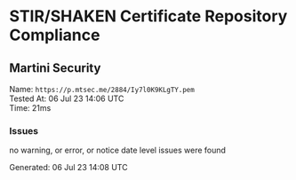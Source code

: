 # STIR/SHAKEN Certificate Repository Compliance

## Martini Security

Name: `https://p.mtsec.me/2884/Iy7l0K9KLgTY.pem`\
Tested At: 06 Jul 23 14:06 UTC\
Time: 21ms

### Issues

no warning, or error, or notice date level issues were found

Generated: 06 Jul 23 14:08 UTC
